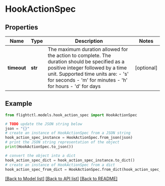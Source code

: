 # HookActionSpec


## Properties

Name | Type | Description | Notes
------------ | ------------- | ------------- | -------------
**timeout** | **str** | The maximum duration allowed for the action to complete. The duration should be specified as a positive integer followed by a time unit. Supported time units are: - &#39;s&#39; for seconds - &#39;m&#39; for minutes - &#39;h&#39; for hours - &#39;d&#39; for days  | [optional] 

## Example

```python
from flightctl.models.hook_action_spec import HookActionSpec

# TODO update the JSON string below
json = "{}"
# create an instance of HookActionSpec from a JSON string
hook_action_spec_instance = HookActionSpec.from_json(json)
# print the JSON string representation of the object
print(HookActionSpec.to_json())

# convert the object into a dict
hook_action_spec_dict = hook_action_spec_instance.to_dict()
# create an instance of HookActionSpec from a dict
hook_action_spec_from_dict = HookActionSpec.from_dict(hook_action_spec_dict)
```
[[Back to Model list]](../README.md#documentation-for-models) [[Back to API list]](../README.md#documentation-for-api-endpoints) [[Back to README]](../README.md)


